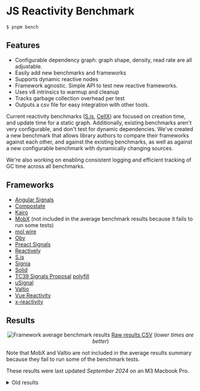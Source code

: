 # JS Reactivity Benchmark

```
$ pnpm bench
```

## Features

- Configurable dependency graph: graph shape, density, read rate are all adjustable.
- Easily add new benchmarks and frameworks
- Supports dynamic reactive nodes
- Framework agnostic. Simple API to test new reactive frameworks.
- Uses v8 intrinsics to warmup and cleanup
- Tracks garbage collection overhead per test
- Outputs a csv file for easy integration with other tools.

Current reactivity benchmarks ([S.js](https://github.com/adamhaile/S/blob/master/bench/bench.js), [CellX](https://github.com/Riim/cellx/blob/master/perf/perf.html)) are focused on creation time, and update time for a static graph. Additionally, existing benchmarks aren't very configurable, and don't test for dynamic dependencies. We've created a new benchmark that allows library authors to compare their frameworks against each other, and against the existing benchmarks, as well as against a new configurable benchmark with dynamically changing sources.

We're also working on enabling consistent logging and efficient tracking of GC time across all benchmarks.

## Frameworks

- [Angular Signals](https://angular.dev/guide/signals/)
- [Compostate](https://github.com/lxsmnsyc/compostate)
- [Kairo](https://github.com/3Shain/kairo)
- [MobX](https://mobx.js.org) (not included in the average benchmark results because it fails to run some tests)
- [mol wire](https://www.npmjs.com/package/mol_wire_lib)
- [Oby](https://github.com/vobyjs/oby)
- [Preact Signals](https://github.com/preactjs/signals)
- [Reactively](https://github.com/milomg/reactively)
- [S.js](https://github.com/adamhaile/S)
- [Signia](https://github.com/tldraw/signia)
- [Solid](https://github.com/solidjs/solid)
- [TC39 Signals Proposal](https://github.com/tc39/proposal-signals) [polyfill](https://github.com/proposal-signals/signal-polyfill)
- [uSignal](https://github.com/WebReflection/usignal)
- [Valtio](https://github.com/pmndrs/valtio)
- [Vue Reactivity](https://vuejs.org/guide/essentials/reactivity-fundamentals.html)
- [x-reactivity](https://www.npmjs.com/package/@solidjs/reactivity)

## Results

<p align='center'>
	<img src="https://github.com/user-attachments/assets/4621879c-fb20-4056-8fd8-f7daa31a07e3" alt="Framework average benchmark results">
	<a href="https://github.com/user-attachments/files/16992605/reactivity-bench.csv">Raw results CSV</a> (<em>lower times are better</em>)
</p>

Note that MobX and Valtio are not included in the average results summary because they fail to run some of the benchmark tests.

These results were last updated _September 2024_ on an M3 Macbook Pro.

<details>
<summary>
Old results
</summary>

The frameworks are all plenty fast for typical applications. The charts report the run time of the test in milliseconds on an M1 laptop, and are made using [Tableau](https://public.tableau.com/). Typical applications will do much more work than a framework benchmark, and at these speeds the frameworks are unlikely to bottleneck overall performance.

That said, there's learning here to improve performance of all the frameworks.

![Performance Results](https://user-images.githubusercontent.com/14153763/221107379-51a93eab-95ac-4c89-9a74-7a1527fc4a03.png)

![Raw](https://user-images.githubusercontent.com/14153763/222212050-5b651e4d-6e71-4667-94e7-eb94b7030bc1.png)

</details>
